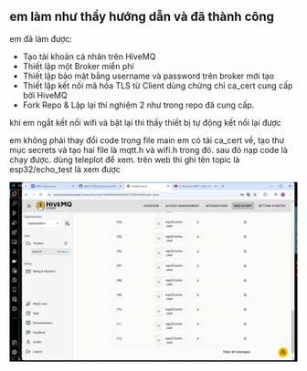 ## em làm như thầy hướng dẫn và đã thành công

em đã làm được:
- Tạo tài khoản cá nhân trên HiveMQ
- Thiết lập một Broker miễn phí 
- Thiết lập bảo mật bằng username và password trên broker mới tạo
- Thiết lập kết nối mã hóa TLS từ Client dùng chứng chỉ ca_cert cung cấp bởi HiveMQ
- Fork Repo & Lặp lại thí nghiệm 2 như trong repo đã cung cấp. 

khi em ngắt kết nối wifi và bật lại thì thấy thiết bị tự động kết nối lại được

em không phải thay đổi code trong file main
em có tải ca_cert về, tạo thư mục secrets và tạo hai file là mqtt.h và wifi.h trong đó. 
sau đó nạp code là chạy được. dùng teleplot để xem. trên web thì ghi tên topic là esp32/echo_test là xem được

![Hình 1](./images/image1.png "Hình 1")
